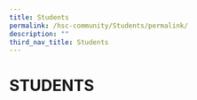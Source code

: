 ```yaml
---
title: Students
permalink: /hsc-community/Students/permalink/
description: ""
third_nav_title: Students
---
```

STUDENTS
========